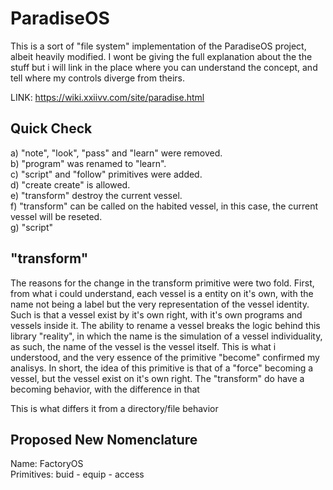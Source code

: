 # ParadiseOS
This is a sort of "file system" implementation of the ParadiseOS project, albeit heavily modified. I wont be
giving the full explanation about the the stuff but i will link in the place where you can understand the concept, and
tell where my controls diverge from theirs.

LINK: https://wiki.xxiivv.com/site/paradise.html

## Quick Check
a) "note", "look", "pass" and "learn" were removed.  
b) "program" was renamed to "learn".  
c) "script" and "follow" primitives were added.  
d) "create create" is allowed.  
e) "transform" destroy the current vessel.  
f) "transform" can be called on the habited vessel, in this case, the current vessel will be reseted.  
g) "script" 

## "transform"

The reasons for the change in the transform primitive were two fold. First, from what i could understand, each vessel
is a entity on it's own, with the name not being a label but the very representation of the vessel identity. Such is
that a vessel exist by it's own right, with it's own programs and vessels inside it. The ability to rename a vessel breaks 
the logic behind this library "reality", in which the name is the simulation of a vessel individuality, as such, the name of
the vessel is the vessel itself. This is what i understood, and the very essence of the primitive "become" confirmed my
analisys. In short, the idea of this primitive is that of a "force" becoming a vessel, but the vessel exist on it's 
own right. The "transform" do have a becoming behavior, with the difference in that 

This is what differs it from a directory/file behavior


## Proposed New Nomenclature
Name: FactoryOS  
Primitives: buid - equip - access  
